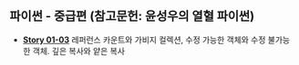 ## 파이썬 - 중급편 (참고문헌: 윤성우의 열혈 파이썬)


* [**Story 01-03**](https://colab.research.google.com/github/SeoulTechPSE/EngNm/blob/master/python_intermediate/story_01_03.ipynb)
  레퍼런스 카운트와 가비지 컬렉션, 수정 가능한 객체와 수정 불가능한 객체. 깊은 복사와 얕은 복사
 

